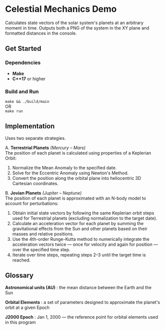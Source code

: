 # Celestial Mechanics Demo

Calculates state vectors of the solar system's planets at an arbitrary moment in time. Outputs both a PNG of the system in the XY plane and formatted distances in the console.

## Get Started

### Dependencies
- **Make**
- **C++17** or higher

### Build and Run
`make && ./build/main`\
OR \
`make run`

## Implementation ##
Uses two separate strategies.

A. **Terrestrial Planets** *(Mercury – Mars)*\
   The position of each planet is calculated using properties of a Keplerian Orbit:
   1. Normalize the Mean Anomaly to the specified date.
   2. Solve for the Eccentric Anomaly using Newton's Method.
   3. Convert the position along the orbital plane into heliocentric 3D Cartesian coordinates.

B. **Jovian Planets** *(Jupiter – Neptune)*\
   The position of each planet is approximated with an N-body model to account for perturbations:
   1. Obtain initial state vectors by following the same Keplerian orbit steps used for Terrestrial planets (excluding normalization to the target date).
   2. Calculate an acceleration vector for each planet by summing the gravitational effects from the Sun and other planets based on their masses and relative positions.
   3. Use the 4th-order Runge-Kutta method to numerically integrate the acceleration vectors twice — once for velocity and again for position — over the specified time step.
   4. Iterate over time steps, repeating steps 2–3 until the target time is reached.

## Glossary ##
**Astronomical units (AU)**
: the mean distance between the Earth and the Sun

**Orbital Elements**
: a set of parameters designed to approximate the planet's orbit at a given Epoch

**J2000 Epoch**
: Jan 1, 2000 — the reference point for orbital elements used in this program
